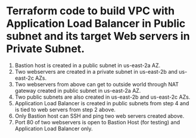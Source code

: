 # Terraform code to build VPC with Application Load Balancer in Public subnet and its target Web servers in Private Subnet.

1. Bastion host is created in a public subnet in us-east-2a AZ.
2. Two webservers are created in a private subnet in us-east-2b and us-east-2c AZs.
3. Two webservers from above can get to outside world through NAT gateway created in public subnet in us-east-2a AZ.
4. Two public subnets are also created in us-east-2b and us-east-2c AZs.
5. Application Load Balancer is created in public subnets from step 4 and is tied to web servers from step 2 above.
6. Only Bastion host can SSH and ping two web servers created above.
7. Port 80 of two webservers is open to Bastion Host (for testing) and Application Load Balancer only.
